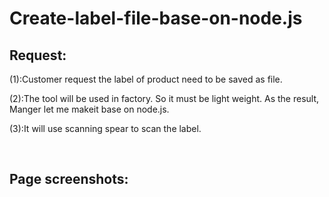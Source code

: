 # Create-label-file-base-on-node.js
<h2>Request:</h2>
<p>(1):Customer request the label of product need to be saved as file.</p>
<p>(2):The tool will be used in factory. So it must be light weight. As the result, Manger let me makeit base on node.js.</p>
<p>(3):It will use scanning spear to scan the label. </p>
<BR>
<h2>Page screenshots:</h2>


